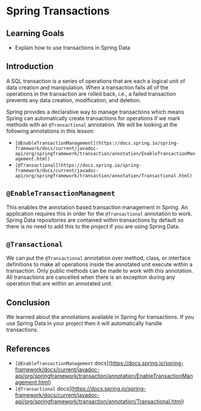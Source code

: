 # Spring Transactions

## Learning Goals

- Explain how to use transactions in Spring Data

## Introduction

A SQL transaction is a series of operations that are each a logical unit of data
creation and manipulation. When a transaction fails all of the operations in the
transaction are rolled back, i.e., a failed transaction prevents any data
creation, modification, and deletion.

Spring provides a declarative way to manage transactions which means Spring can
automatically create transactions for operations if we mark methods with an
`@Transactional` annotation. We will be looking at the following annotations in
this lesson:

- `[@EnableTransactionManagement](https://docs.spring.io/spring-framework/docs/current/javadoc-api/org/springframework/transaction/annotation/EnableTransactionManagement.html)`
- `[@Transactional](https://docs.spring.io/spring-framework/docs/current/javadoc-api/org/springframework/transaction/annotation/Transactional.html)`

## `@EnableTransactionManagment`

This enables the annotation based transaction management in Spring. An
application requires this in order for the `@Transactional` annotation to work.
Spring Data repositories are contained within transactions by default so there
is no need to add this to the project if you are using Spring Data.

## `@Transactional`

We can put the `@Transactional` annotation over method, class, or interface
definitions to make all operations inside the annotated unit execute within a
transaction. Only public methods can be made to work with this annotation. All
transactions are cancelled when there is an exception during any operation that
are within an annotated unit.

## Conclusion

We learned about the annotations available in Spring for transactions. If you
use Spring Data in your project then it will automatically handle transactions.

## References

- `[@EnableTransactionManagement`
  docs](https://docs.spring.io/spring-framework/docs/current/javadoc-api/org/springframework/transaction/annotation/EnableTransactionManagement.html)
- `[@Transactional`
  docs](https://docs.spring.io/spring-framework/docs/current/javadoc-api/org/springframework/transaction/annotation/Transactional.html)
